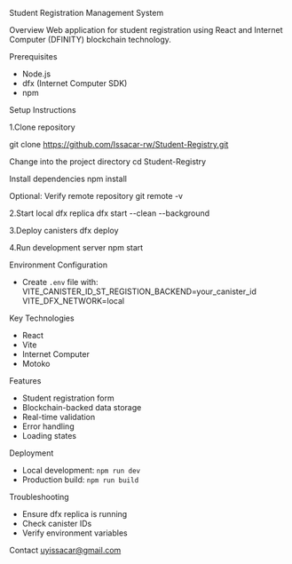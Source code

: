 Student Registration Management System

Overview
Web application for student registration using React and Internet Computer (DFINITY) blockchain technology.

Prerequisites
- Node.js
- dfx (Internet Computer SDK)
- npm

Setup Instructions

1.Clone repository

git clone https://github.com/Issacar-rw/Student-Registry.git

Change into the project directory
cd Student-Registry

Install dependencies
npm install

Optional: Verify remote repository
git remote -v

2.Start local dfx replica
dfx start --clean --background

3.Deploy canisters
dfx deploy

4.Run development server
npm start

Environment Configuration
- Create `.env` file with:
VITE_CANISTER_ID_ST_REGISTION_BACKEND=your_canister_id
VITE_DFX_NETWORK=local

Key Technologies
- React
- Vite
- Internet Computer
- Motoko

Features
- Student registration form
- Blockchain-backed data storage
- Real-time validation
- Error handling
- Loading states

Deployment
- Local development: `npm run dev`
- Production build: `npm run build`

Troubleshooting
- Ensure dfx replica is running
- Check canister IDs
- Verify environment variables

Contact
uyissacar@gmail.com
